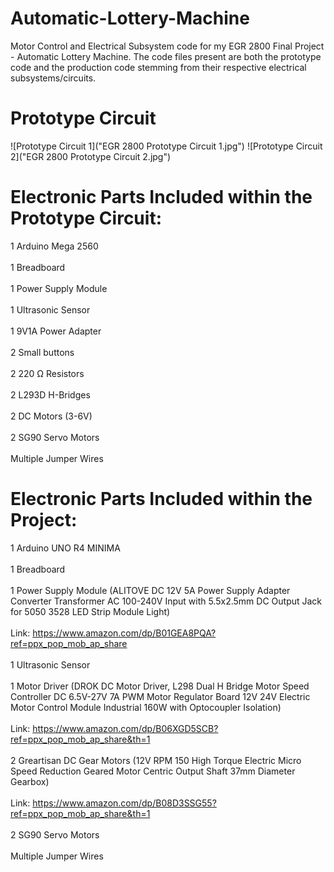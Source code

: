 # Automatic-Lottery-Machine
Motor Control and Electrical Subsystem code for my EGR 2800 Final Project - Automatic Lottery Machine. The code files present are both the prototype code and the production code stemming from their respective electrical subsystems/circuits. 

# Prototype Circuit
![Prototype Circuit 1]("EGR 2800 Prototype Circuit 1.jpg")
![Prototype Circuit 2]("EGR 2800 Prototype Circuit 2.jpg")

# Electronic Parts Included within the Prototype Circuit:
1 Arduino Mega 2560
<br>
<br>
1 Breadboard
<br>
<br>
1 Power Supply Module
<br>
<br>
1 Ultrasonic Sensor
<br>
<br>
1 9V1A Power Adapter
<br>
<br>
2 Small buttons
<br>
<br>
2 220 Ω Resistors
<br>
<br>
2 L293D H-Bridges
<br>
<br>
2 DC Motors (3-6V)
<br>
<br>
2 SG90 Servo Motors
<br>
<br>
Multiple Jumper Wires

# Electronic Parts Included within the Project:
1 Arduino UNO R4 MINIMA
<br>
<br>
1 Breadboard
<br>
<br>
1 Power Supply Module (ALITOVE DC 12V 5A Power Supply Adapter Converter Transformer AC 100-240V Input with 5.5x2.5mm DC Output Jack for 5050 3528 LED Strip Module Light)
<br>
<br>
  Link: https://www.amazon.com/dp/B01GEA8PQA?ref=ppx_pop_mob_ap_share
<br>
<br>
1 Ultrasonic Sensor
<br>
<br>
1 Motor Driver (DROK DC Motor Driver, L298 Dual H Bridge Motor Speed Controller DC 6.5V-27V 7A PWM Motor Regulator Board 12V 24V Electric Motor Control Module Industrial 160W with Optocoupler Isolation)
<br> 
<br>
  Link: https://www.amazon.com/dp/B06XGD5SCB?ref=ppx_pop_mob_ap_share&th=1
<br>
<br>
2 Greartisan DC Gear Motors (12V RPM 150 High Torque Electric Micro Speed Reduction Geared Motor Centric Output Shaft 37mm Diameter Gearbox)
<br>
<br>
  Link: https://www.amazon.com/dp/B08D3SSG55?ref=ppx_pop_mob_ap_share&th=1
<br>
<br>
2 SG90 Servo Motors
<br>
<br>
Multiple Jumper Wires
